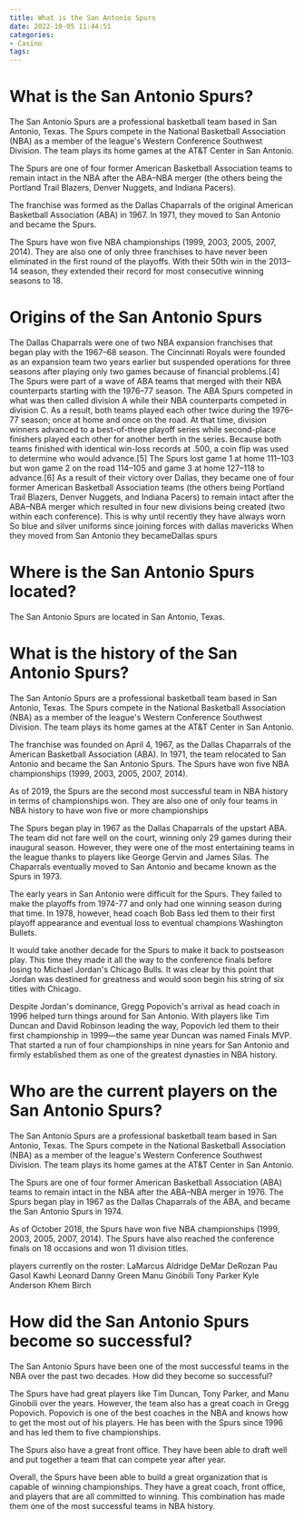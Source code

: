 ```yaml
---
title: What is the San Antonio Spurs
date: 2022-10-05 11:44:51
categories:
- Casino
tags:
---
```



#  What is the San Antonio Spurs?

The San Antonio Spurs are a professional basketball team based in San Antonio, Texas. The Spurs compete in the National Basketball Association (NBA) as a member of the league's Western Conference Southwest Division. The team plays its home games at the AT&T Center in San Antonio.

The Spurs are one of four former American Basketball Association teams to remain intact in the NBA after the ABA–NBA merger (the others being the Portland Trail Blazers, Denver Nuggets, and Indiana Pacers).

The franchise was formed as the Dallas Chaparrals of the original American Basketball Association (ABA) in 1967. In 1971, they moved to San Antonio and became the Spurs.

The Spurs have won five NBA championships (1999, 2003, 2005, 2007, 2014). They are also one of only three franchises to have never been eliminated in the first round of the playoffs. With their 50th win in the 2013–14 season, they extended their record for most consecutive winning seasons to 18.

# Origins of the San Antonio Spurs

The Dallas Chaparrals were one of two NBA expansion franchises that began play with the 1967–68 season. The Cincinnati Royals were founded as an expansion team two years earlier but suspended operations for three seasons after playing only two games because of financial problems.[4] The Spurs were part of a wave of ABA teams that merged with their NBA counterparts starting with the 1976–77 season. The ABA Spurs competed in what was then called division A while their NBA counterparts competed in division C. As a result, both teams played each other twice during the 1976–77 season; once at home and once on the road. At that time, division winners advanced to a best-of-three playoff series while second-place finishers played each other for another berth in the series. Because both teams finished with identical win-loss records at .500, a coin flip was used to determine who would advance.[5] The Spurs lost game 1 at home 111–103 but won game 2 on the road 114–105 and game 3 at home 127–118 to advance.[6] As a result of their victory over Dallas, they became one of four former American Basketball Association teams (the others being Portland Trail Blazers, Denver Nuggets, and Indiana Pacers) to remain intact after the ABA–NBA merger which resulted in four new divisions being created (two within each conference). This is why until recently they have always worn So blue and silver uniforms since joining forces with dallas mavericks When they moved from San Antonio they becameDallas spurs

#  Where is the San Antonio Spurs located?

The San Antonio Spurs are located in San Antonio, Texas.

#  What is the history of the San Antonio Spurs?

The San Antonio Spurs are a professional basketball team based in San Antonio, Texas. The Spurs compete in the National Basketball Association (NBA) as a member of the league's Western Conference Southwest Division. The team plays its home games at the AT&T Center in San Antonio.

The franchise was founded on April 4, 1967, as the Dallas Chaparrals of the American Basketball Association (ABA). In 1971, the team relocated to San Antonio and became the San Antonio Spurs. The Spurs have won five NBA championships (1999, 2003, 2005, 2007, 2014).

As of 2019, the Spurs are the second most successful team in NBA history in terms of championships won. They are also one of only four teams in NBA history to have won five or more championships

The Spurs began play in 1967 as the Dallas Chaparrals of the upstart ABA. The team did not fare well on the court, winning only 29 games during their inaugural season. However, they were one of the most entertaining teams in the league thanks to players like George Gervin and James Silas. The Chaparrals eventually moved to San Antonio and became known as the Spurs in 1973.

The early years in San Antonio were difficult for the Spurs. They failed to make the playoffs from 1974-77 and only had one winning season during that time. In 1978, however, head coach Bob Bass led them to their first playoff appearance and eventual loss to eventual champions Washington Bullets.

It would take another decade for the Spurs to make it back to postseason play. This time they made it all the way to the conference finals before losing to Michael Jordan's Chicago Bulls. It was clear by this point that Jordan was destined for greatness and would soon begin his string of six titles with Chicago.

Despite Jordan's dominance, Gregg Popovich's arrival as head coach in 1996 helped turn things around for San Antonio. With players like Tim Duncan and David Robinson leading the way, Popovich led them to their first championship in 1999—the same year Duncan was named Finals MVP. That started a run of four championships in nine years for San Antonio and firmly established them as one of the greatest dynasties in NBA history.

#  Who are the current players on the San Antonio Spurs?

The San Antonio Spurs are a professional basketball team based in San Antonio, Texas. The Spurs compete in the National Basketball Association (NBA) as a member of the league's Western Conference Southwest Division. The team plays its home games at the AT&T Center in San Antonio.

The Spurs are one of four former American Basketball Association (ABA) teams to remain intact in the NBA after the ABA–NBA merger in 1976. The Spurs began play in 1967 as the Dallas Chaparrals of the ABA, and became the San Antonio Spurs in 1974. 

As of October 2018, the Spurs have won five NBA championships (1999, 2003, 2005, 2007, 2014). The Spurs have also reached the conference finals on 18 occasions and won 11 division titles.

 players currently on the roster: 
LaMarcus Aldridge 
DeMar DeRozan 
Pau Gasol 
Kawhi Leonard 
Danny Green 
Manu Ginóbili 
Tony Parker 
Kyle Anderson 
Khem Birch

#  How did the San Antonio Spurs become so successful?

The San Antonio Spurs have been one of the most successful teams in the NBA over the past two decades. How did they become so successful?

The Spurs have had great players like Tim Duncan, Tony Parker, and Manu Ginobili over the years. However, the team also has a great coach in Gregg Popovich. Popovich is one of the best coaches in the NBA and knows how to get the most out of his players. He has been with the Spurs since 1996 and has led them to five championships.

The Spurs also have a great front office. They have been able to draft well and put together a team that can compete year after year.

Overall, the Spurs have been able to build a great organization that is capable of winning championships. They have a great coach, front office, and players that are all committed to winning. This combination has made them one of the most successful teams in NBA history.